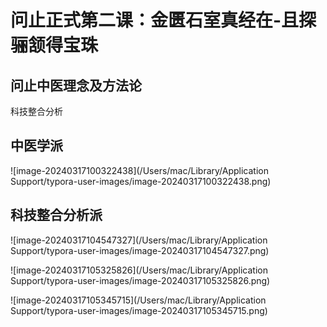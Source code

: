 # 问止正式第二课：金匮石室真经在-且探骊颔得宝珠

## 问止中医理念及方法论

科技整合分析

## 中医学派

![image-20240317100322438](/Users/mac/Library/Application Support/typora-user-images/image-20240317100322438.png)

## 科技整合分析派

![image-20240317104547327](/Users/mac/Library/Application Support/typora-user-images/image-20240317104547327.png)

![image-20240317105325826](/Users/mac/Library/Application Support/typora-user-images/image-20240317105325826.png)

![image-20240317105345715](/Users/mac/Library/Application Support/typora-user-images/image-20240317105345715.png)